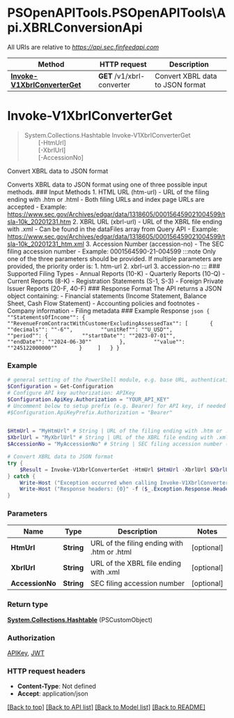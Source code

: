 # PSOpenAPITools.PSOpenAPITools\Api.XBRLConversionApi

All URIs are relative to *https://api.sec.finfeedapi.com*

Method | HTTP request | Description
------------- | ------------- | -------------
[**Invoke-V1XbrlConverterGet**](XBRLConversionApi.md#Invoke-V1XbrlConverterGet) | **GET** /v1/xbrl-converter | Convert XBRL data to JSON format


<a id="Invoke-V1XbrlConverterGet"></a>
# **Invoke-V1XbrlConverterGet**
> System.Collections.Hashtable Invoke-V1XbrlConverterGet<br>
> &nbsp;&nbsp;&nbsp;&nbsp;&nbsp;&nbsp;&nbsp;&nbsp;[-HtmUrl] <String><br>
> &nbsp;&nbsp;&nbsp;&nbsp;&nbsp;&nbsp;&nbsp;&nbsp;[-XbrlUrl] <String><br>
> &nbsp;&nbsp;&nbsp;&nbsp;&nbsp;&nbsp;&nbsp;&nbsp;[-AccessionNo] <String><br>

Convert XBRL data to JSON format

Converts XBRL data to JSON format using one of three possible input methods.  ### Input Methods  1. HTML URL (htm-url)    - URL of the filing ending with .htm or .html    - Both filing URLs and index page URLs are accepted    - Example: https://www.sec.gov/Archives/edgar/data/1318605/000156459021004599/tsla-10k_20201231.htm  2. XBRL URL (xbrl-url)    - URL of the XBRL file ending with .xml    - Can be found in the dataFiles array from Query API    - Example: https://www.sec.gov/Archives/edgar/data/1318605/000156459021004599/tsla-10k_20201231_htm.xml  3. Accession Number (accession-no)    - The SEC filing accession number    - Example: 0001564590-21-004599  :::note Only one of the three parameters should be provided. If multiple parameters are provided, the priority order is: 1. htm-url 2. xbrl-url 3. accession-no :::  ### Supported Filing Types  - Annual Reports (10-K) - Quarterly Reports (10-Q) - Current Reports (8-K) - Registration Statements (S-1, S-3) - Foreign Private Issuer Reports (20-F, 40-F)  ### Response Format  The API returns a JSON object containing: - Financial statements (Income Statement, Balance Sheet, Cash Flow Statement) - Accounting policies and footnotes - Company information - Filing metadata  ### Example Response ```json {   ""StatementsOfIncome"": {     ""RevenueFromContractWithCustomerExcludingAssessedTax"": [       {         ""decimals"": ""-6"",         ""unitRef"": ""U_USD"",         ""period"": {           ""startDate"": ""2023-07-01"",           ""endDate"": ""2024-06-30""         },         ""value"": ""245122000000""       }     ]   } } ```

### Example
```powershell
# general setting of the PowerShell module, e.g. base URL, authentication, etc
$Configuration = Get-Configuration
# Configure API key authorization: APIKey
$Configuration.ApiKey.Authorization = "YOUR_API_KEY"
# Uncomment below to setup prefix (e.g. Bearer) for API key, if needed
#$Configuration.ApiKeyPrefix.Authorization = "Bearer"


$HtmUrl = "MyHtmUrl" # String | URL of the filing ending with .htm or .html (optional)
$XbrlUrl = "MyXbrlUrl" # String | URL of the XBRL file ending with .xml (optional)
$AccessionNo = "MyAccessionNo" # String | SEC filing accession number (optional)

# Convert XBRL data to JSON format
try {
    $Result = Invoke-V1XbrlConverterGet -HtmUrl $HtmUrl -XbrlUrl $XbrlUrl -AccessionNo $AccessionNo
} catch {
    Write-Host ("Exception occurred when calling Invoke-V1XbrlConverterGet: {0}" -f ($_.ErrorDetails | ConvertFrom-Json))
    Write-Host ("Response headers: {0}" -f ($_.Exception.Response.Headers | ConvertTo-Json))
}
```

### Parameters

Name | Type | Description  | Notes
------------- | ------------- | ------------- | -------------
 **HtmUrl** | **String**| URL of the filing ending with .htm or .html | [optional] 
 **XbrlUrl** | **String**| URL of the XBRL file ending with .xml | [optional] 
 **AccessionNo** | **String**| SEC filing accession number | [optional] 

### Return type

[**System.Collections.Hashtable**](AnyType.md) (PSCustomObject)

### Authorization

[APIKey](../README.md#APIKey), [JWT](../README.md#JWT)

### HTTP request headers

 - **Content-Type**: Not defined
 - **Accept**: application/json

[[Back to top]](#) [[Back to API list]](../README.md#documentation-for-api-endpoints) [[Back to Model list]](../README.md#documentation-for-models) [[Back to README]](../README.md)

